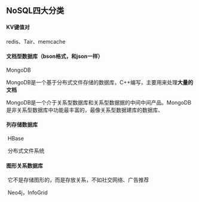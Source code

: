 ## NoSQL四大分类

#### KV键值对

redis、Tair、memcache

#### 文档型数据库（bson格式，和json一样）

MongoDB

​	MongoDB是一个基于分布式文件存储的数据库，C++编写，主要用来处理**大量的文档**

​	MongoDB是一个介于关系型数据库和关系型数据据的中间中间产品。MongoDB是非关系型数据库中功能最丰富的，最像关系型数据建库的数据库、

#### 列存储数据库

​	HBase

​	分布式文件系统

#### 图形关系数据库

​	它不是存储图形的，而是存放关系，不如社交网络、广告推荐

​	Neo4j，InfoGrid